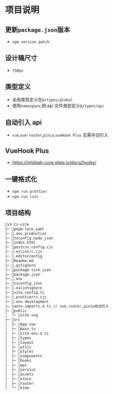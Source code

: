 # 项目说明

## 更新`package.json`版本

- `npm version patch`

## 设计稿尺寸

- `750px`

## 类型定义

- 全局类型定义在`@/types/global`
- 使用`namespace`,例:api 文件类型定义`@/types/api`

## 自动引入 api

- `vue`,`vue-router`,`pinia`,`vueHook Plus` 无需手动引入

## VueHook Plus
- https://inhiblab-core.gitee.io/docs/hooks/

## 一键格式化
- `npm run prettier`
- `npm run lint`

## 项目结构

```sh
📁v3-ts-vite
├─ 📄pnpm-lock.yaml
├─ 📄.env.production
├─ 📄tsconfig.node.json
├─ 📄index.html
├─ 📄postcss.config.cjs
├─ 📄.eslintrc.cjs
├─ 📄.editorconfig
├─ 📄Readme.md
├─ 📄.gitignore
├─ 📄package-lock.json
├─ 📄package.json
├─ 📄.env
├─ 📄tsconfig.json
├─ 📄.eslintignore
├─ 📄vite.config.ts
├─ 📄.prettierrc.cjs
├─ 📄.env.development
├─ 📄auto-imports.d.ts // vue,router,pinia自动引入
├─ 📁public
│  └─ 📄vite.svg
├─ 📁src
│  ├─ 📄App.vue
│  ├─ 📄main.ts
│  ├─ 📄vite-env.d.ts
│  ├─ 📁types
│  ├─ 📁layout
│  ├─ 📁utils
│  ├─ 📁styles
│  ├─ 📁components
│  ├─ 📁hooks
│  ├─ 📁api
│  ├─ 📁service
│  ├─ 📁assets
│  ├─ 📁store
│  ├─ 📁router
│  └─ 📁view

```
